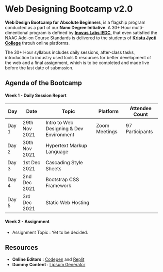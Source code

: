 # Web Designing Bootcamp v2.0
**Web Design Bootcamp for Absolute Beginners**, is a flagship program conducted as a part of our **Nano Degree Initiative**. A 30+ Hour multi-dimentional program is defined by **[Inovus Labs IEDC](https://inovuslabs.org)**, that even satisfied the NAAC Add-on Course Standards is delivered to the students of **[Kristu Jyoti College](https://kristujyoticollege.com)** throuh online platforms.

The 30+ Hour syllabus includes daily sessions, after-class tasks, introduction to industry used tools & resources for better development of the web and a final assignment, which is to be completed and made live before the last date of submssion.

## Agenda of the Bootcamp

#### Week 1 - Daily Session Report
| Day | Date | Topic | Platform | Attendee Count |
| --- | --- | --- | --- | --- |
| Day 1 | 29th Nov 2021 | Intro to Web Designing & Dev Environment | Zoom Meetings | 97 Participants |
| Day 2 | 30th Nov 2021 | Hypertext Markup Language |  |  |
| Day 3 | 1st Dec 2021 | Cascading Style Sheets |  |  |
| Day 4 | 2nd Dec 2021 | Bootstrap CSS Framework |  |  |
| Day 5 | 3rd Dec 2021 | Static Web Hosting |  |  |

#### Week 2 - Assignment
- Assignment Topic : Yet to be decided.

## Resources

- **Online Editors** : [Codepen](http://codepen.io/) and [Replit](https://replit.com/~)
- **Dummy Content** : [Lipsum Generator](https://www.lipsum.com/)
